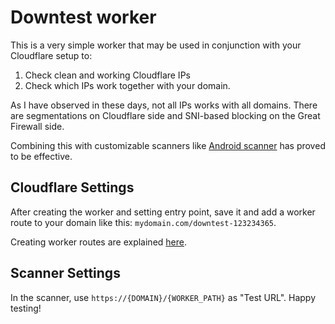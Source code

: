 Downtest worker
===============

This is a very simple worker that may be used in conjunction with your Cloudflare setup to:
1. Check clean and working Cloudflare IPs
2. Check which IPs work together with your domain.

As I have observed in these days, not all IPs works with all domains. There are segmentations on Cloudflare side and SNI-based blocking on 
the Great Firewall side.

Combining this with customizable scanners like [Android scanner](https://github.com/xianshenglu/cloudflare-ip-tester-app) has proved to be effective.


Cloudflare Settings
--------------------
After creating the worker and setting entry point, save it and add a worker route to your domain like this: `mydomain.com/downtest-123234365`.

Creating worker routes are explained [here](https://developers.cloudflare.com/workers/platform/triggers/routes/#set-up-a-route-in-the-dashboard).

Scanner Settings
------------------
In the scanner, use `https://{DOMAIN}/{WORKER_PATH}` as "Test URL". Happy testing!
